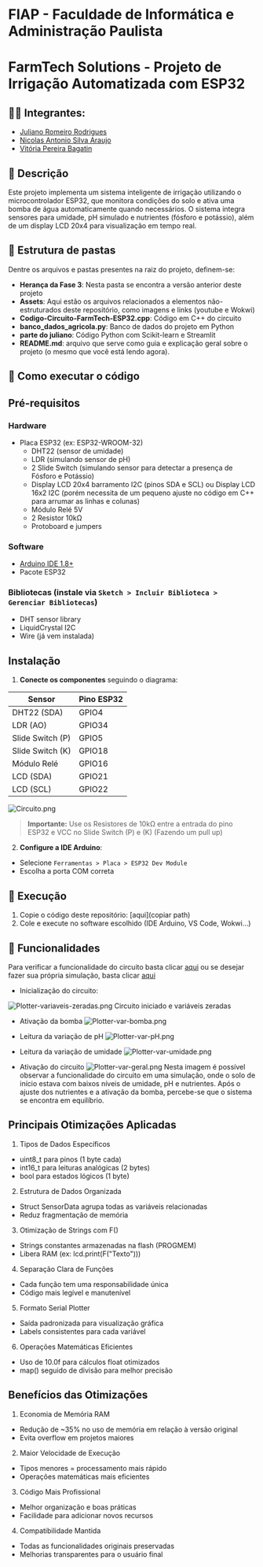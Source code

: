 # FIAP - Faculdade de Informática e Administração Paulista

<p align="center">

# FarmTech Solutions - Projeto de Irrigação Automatizada com ESP32

## 👨‍🎓 Integrantes: 
- <a href="https://www.linkedin.com/in/juliano-romeiro-rodrigues/">Juliano Romeiro Rodrigues</a>
- <a href="https://www.linkedin.com/in/nicolas--araujo/">Nicolas Antonio Silva Araujo</a> 
- <a href="https://www.linkedin.com/in/vitoria-bagatin-31ba88266/">Vitória Pereira Bagatin</a> 


## 📜 Descrição

Este projeto implementa um sistema inteligente de irrigação utilizando o microcontrolador ESP32, que monitora condições do solo e ativa uma bomba de água automaticamente quando necessários. O sistema integra sensores para umidade, pH simulado e nutrientes (fósforo e potássio), além de um display LCD 20x4 para visualização em tempo real.

## 📁 Estrutura de pastas

Dentre os arquivos e pastas presentes na raiz do projeto, definem-se:

- <b>Herança da Fase 3</b>: Nesta pasta se encontra a versão anterior deste projeto
- <b>Assets</b>: Aqui estão os arquivos relacionados a elementos não-estruturados deste repositório, como imagens e links (youtube e Wokwi)
- <b>Codigo-Circuito-FarmTech-ESP32.cpp</b>: Código em C++ do circuito
- <b>banco_dados_agricola.py</b>: Banco de dados do projeto em Python
- <b>parte do juliano</b>: Código Python com Scikit-learn e Streamlit
- <b>README.md</b>: arquivo que serve como guia e explicação geral sobre o projeto (o mesmo que você está lendo agora).


## 🔧 Como executar o código

## Pré-requisitos

### Hardware
- Placa ESP32 (ex: ESP32-WROOM-32)
  - DHT22 (sensor de umidade)
  - LDR (simulando sensor de pH)
  - 2 Slide Switch (simulando sensor para detectar a presença de Fósforo e Potássio)
  - Display LCD 20x4 barramento I2C (pinos SDA e SCL) ou Display LCD 16x2 I2C (porém necessita de um pequeno ajuste no código em C++ para arrumar as linhas e colunas)
  - Módulo Relé 5V
  - 2 Resistor 10kΩ
  - Protoboard e jumpers

### Software
- [Arduino IDE 1.8+](https://www.arduino.cc/en/software)
- Pacote ESP32

### Bibliotecas (instale via `Sketch > Incluir Biblioteca > Gerenciar Bibliotecas`)
- DHT sensor library
- LiquidCrystal I2C
- Wire (já vem instalada)

## Instalação

1. **Conecte os componentes** seguindo o diagrama:

 | Sensor       | Pino ESP32 |
 |--------------|-----------|
 | DHT22 (SDA) | GPIO4     |
 | LDR (AO) | GPIO34    |
 | Slide Switch (P) | GPIO5   |
 | Slide Switch (K) | GPIO18    |
 | Módulo Relé | GPIO16    |
 | LCD (SDA) | GPIO21    |
 | LCD (SCL) | GPIO22    |

![Circuito.png](https://github.com/Nico-Araujo/FIAP/blob/94c13665c69688083bd568db3c46b7712b1a723c/Fase%204/FarmTech%20Solutions/Assets/Circuito.png)

 > **Importante:** Use os Resistores de 10kΩ entre a entrada do pino ESP32 e VCC no Slide Switch (P) e (K) (Fazendo um pull up)

2. **Configure a IDE Arduino**:
 - Selecione `Ferramentas > Placa > ESP32 Dev Module`
 - Escolha a porta COM correta

## 🚀 Execução

1. Copie o código deste repositório: [aqui](copiar path)
2. Cole e execute no software escolhido (IDE Arduino, VS Code, Wokwi...)

## 🔋 Funcionalidades

Para verificar a funcionalidade do circuito basta clicar [aqui]() ou se desejar fazer sua própria simulação, basta clicar [aqui](https://wokwi.com/projects/434222558839003137)

- Inicialização do circuito:

![Plotter-variaveis-zeradas.png](https://github.com/Nico-Araujo/FIAP/blob/94c13665c69688083bd568db3c46b7712b1a723c/Fase%204/FarmTech%20Solutions/Assets/Plotter-variaveis-zeradas.png)
Circuito iniciado e variáveis zeradas

- Ativação da bomba
![Plotter-var-bomba.png](https://github.com/Nico-Araujo/FIAP/blob/94c13665c69688083bd568db3c46b7712b1a723c/Fase%204/FarmTech%20Solutions/Assets/Plotter-var-bomba.png)

- Leitura da variação de pH
![Plotter-var-pH.png](https://github.com/Nico-Araujo/FIAP/blob/94c13665c69688083bd568db3c46b7712b1a723c/Fase%204/FarmTech%20Solutions/Assets/Plotter-var-pH.png)

- Leitura da variação de umidade
![Plotter-var-umidade.png](https://github.com/Nico-Araujo/FIAP/blob/94c13665c69688083bd568db3c46b7712b1a723c/Fase%204/FarmTech%20Solutions/Assets/Plotter-var-umidade.png)

- Ativação do circuito
![Plotter-var-geral.png](https://github.com/Nico-Araujo/FIAP/blob/94c13665c69688083bd568db3c46b7712b1a723c/Fase%204/FarmTech%20Solutions/Assets/Plotter-var-geral.png)
Nesta imagem é possível observar a funcionalidade do circuito em uma simulação, onde o solo de início estava com baixos níveis de umidade, pH e nutrientes. Após o ajuste dos nutrientes e a ativação da bomba, percebe-se que o sistema se encontra em equilíbrio.

## Principais Otimizações Aplicadas

1. Tipos de Dados Específicos
 - uint8_t para pinos (1 byte cada)
 - int16_t para leituras analógicas (2 bytes)
 - bool para estados lógicos (1 byte)

2.  Estrutura de Dados Organizada
 - Struct SensorData agrupa todas as variáveis relacionadas
 - Reduz fragmentação de memória

3. Otimização de Strings com F()
 - Strings constantes armazenadas na flash (PROGMEM)
 - Libera RAM (ex: lcd.print(F("Texto")))

4. Separação Clara de Funções
 - Cada função tem uma responsabilidade única
 - Código mais legível e manutenível

5. Formato Serial Plotter
 - Saída padronizada para visualização gráfica
 - Labels consistentes para cada variável

6. Operações Matemáticas Eficientes
 - Uso de 10.0f para cálculos float otimizados
 - map() seguido de divisão para melhor precisão

## Benefícios das Otimizações

1. Economia de Memória RAM
- Redução de ~35% no uso de memória em relação à versão original
- Evita overflow em projetos maiores

2. Maior Velocidade de Execução
- Tipos menores = processamento mais rápido
- Operações matemáticas mais eficientes

3. Código Mais Profissional
- Melhor organização e boas práticas
- Facilidade para adicionar novos recursos

4. Compatibilidade Mantida
- Todas as funcionalidades originais preservadas
- Melhorias transparentes para o usuário final
